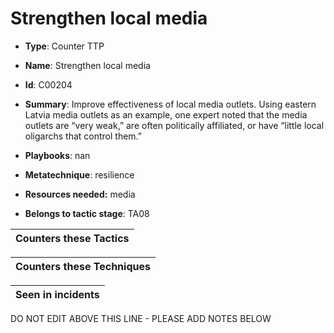 # Strengthen local media

* **Type**: Counter TTP

* **Name**: Strengthen local media

* **Id**: C00204

* **Summary**: Improve effectiveness of local media outlets. Using eastern Latvia media outlets as an example, one expert noted that the media outlets are “very weak,” are often politically affiliated, or have “little local oligarchs that control them.”

* **Playbooks**: nan

* **Metatechnique**: resilience

* **Resources needed:** media

* **Belongs to tactic stage**: TA08


| Counters these Tactics |
| ---------------------- |



| Counters these Techniques |
| ------------------------- |



| Seen in incidents |
| ----------------- |


DO NOT EDIT ABOVE THIS LINE - PLEASE ADD NOTES BELOW